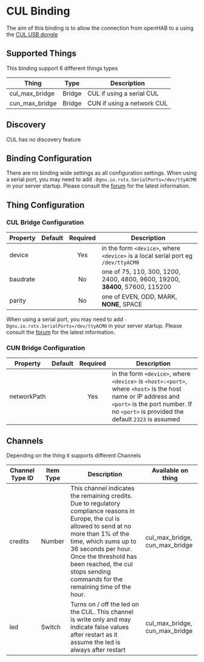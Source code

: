 # CUL Binding

The aim of this binding is to allow the connection from openHAB to a
using the [CUL USB dongle](http://busware.de/tiki-index.php?page=CUL) 

## Supported Things

This binding support 6 different things types

| Thing          | Type   | Description                                                                                                        |
|----------------|--------|--------------------------------------------------------------------------------------------------------------------|
| cul_max_bridge | Bridge | CUL if using a serial CUL
| cun_max_bridge | Bridge | CUN if using a network CUL

## Discovery

CUL has no discovery feature

## Binding Configuration

There are no binding wide settings as all configuration settings.
When using a serial port, you may need to add `-Dgnu.io.rxtx.SerialPorts=/dev/ttyACM0` in your server startup.  Please consult the [forum](https://community.openhab.org) for the latest information.

## Thing Configuration

### CUL Bridge Configuration

| Property | Default | Required | Description |
|----------|---------|:--------:|-------------|
| device   |         |   Yes    | in the form `<device>`, where `<device>` is a local serial port eg `/dev/ttyACM0` |
| baudrate |         |   No     | one of 75, 110, 300, 1200, 2400, 4800, 9600, 19200, **38400**, 57600, 115200 |
| parity   |         |   No     | one of EVEN, ODD, MARK, **NONE**, SPACE |

When using a serial port, you may need to add `-Dgnu.io.rxtx.SerialPorts=/dev/ttyACM0` in your server startup.  Please consult the [forum](https://community.openhab.org) for the latest information.

### CUN Bridge Configuration

| Property      | Default | Required | Description |
|---------------|---------|:--------:|-------------|
| networkPath   |         |   Yes    | in the form `<device>`, where `<device>` is `<host>:<port>`, where `<host>` is the host name or IP address and `<port>` is the port number. If no `<port>` is provided the default `2323` is assumed |

## Channels

Depending on the thing it supports different Channels

| Channel Type ID | Item Type          | Description                                                                                                                                                                                                                                               | Available on thing                                                    |
|-----------------|--------------------|-----------------------------------------------------------------------------------------------------------------------------------------------------------------------------------------------------------------------------------------------------------|-----------------------------------------------------------------------|
| credits         | Number             | This channel indicates the remaining credits. Due to regulatory compliance reasons in Europe, the cul is allowed to send at no more than 1% of the time, which sums up to 36 seconds per hour. Once the threshold has been reached, the cul stops sending commands for the remaining time of the hour.  | cul_max_bridge, cun_max_bridge |
| led             | Switch             | Turns on / off the led on the CUL. This channel is write only and may indicate false values after restart as it assume the led is always after restart | cul_max_bridge, cun_max_bridge |

